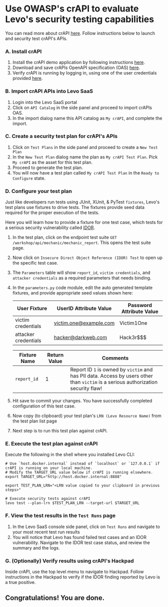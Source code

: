 # Use OWASP's crAPI to evaluate Levo's security testing capabilities

You can read more about crAPI [here][crAPI]. Follow instructions below to launch and security test crAPI's APIs.

### A. Install crAPI
1. Install the crAPI demo application by following instructions [here][install-crapi].
2. Download and save crAPIs OpenAPI specification (OAS) [here][crap-openapi].
3. Verify crAPI is running by logging in, using one of the user credentials provided [here][crapi-credentials].

### B. Import crAPI APIs into Levo SaaS
1. Login into the Levo SaaS portal
2. Click on `API Catalog` in the side panel and proceed to import crAPIs OAS.
3. In the import dialog name this API catalog as `My crAPI`, and complete the import.

### C. Create a security test plan for crAPI's APIs
1. Click on `Test Plans` in the side panel and proceed to create a `New Test Plan`
2. In the `New Test Plan` dialog name the plan as `My crAPI Test Plan`. Pick `My crAPI` as the asset for this test plan.
3. Proceed to generate the test plan.
4. You will now have a test plan called `My crAPI Test Plan` in the `Ready to Configure` state.

### D. Configure your test plan
Just like developers run tests using JUnit, XUnit, & PyTest `fixtures`, Levo's test plans use fixtures to drive tests. The fixtures provide seed data required for the proper execution of the tests.

Here you will learn how to provide a fixture for one test case, which tests for a serious security vulnerability called [IDOR][idor].

1. In the test plan, click on the endpoint test suite `GET /workshop/api/mechanic/mechanic_report`. This opens the test suite page.

2. Now click on `Insecure Direct Object Reference (IDOR) Test` to open up the specific test case.

3. The `Parameters` table will show `report_id`, `victim credentials`, and `attacker credentials` as a required parameters that needs binding.

4. In the `parameters.py` code module, edit the auto generated template fixtures, and provide appropriate seed values shown here:

   | User Fixture         | UserID Attribute Value | Password Attribute Value |
    | -------------------- | ---------------------- | ------------------------ |
    | victim credentials   | victim.one@example.com | Victim1One               |
    | attacker credentials | hacker@darkweb.com     | Hack3r$$$                |
    
     
    
    | Fixture Name | Return Value | Comments                                                     |
    | ------------ | ------------ | ------------------------------------------------------------ |
    | `report_id`  | 1            | Report ID `1` is owned by `victim` and has PII data. Access by users other than `victim` is a serious authorization security flaw! |
    
5. Hit save to commit your changes. You have successfully completed configuration of this test case.
6. Now copy (to clipboard) your test plan's `LRN (Levo Resource Name)` from the test plan list page
7. Next step is to run this test plan against crAPI.

### E. Execute the test plan against crAPI
Execute the following in the shell where you installed Levo CLI:

```
# Use `host.docker.internal` instead of `localhost` or `127.0.0.1` if crAPI is running on your local machine.
# Modify the TARGET_URL value below if crAPI is running elsewhere.
export TARGET_URL="http://host.docker.internal:8888"

export TEST_PLAN_LRN="<LRN value copied to your clipboard in previous steps>"

# Execute security tests against crAPI 
levo test --plan-lrn $TEST_PLAN_LRN --target-url $TARGET_URL
```

### F. View the test results in the `Test Runs` page
1. In the Levo SaaS console side panel, click on `Test Runs` and navigate to your most recent test run results
2. You will notice that Levo has found failed test cases and an IDOR vulnerability. Navigate to the IDOR test case status, and review the summary and the logs.

### G. (Optionally) Verify results using crAPI's Hackpad
Inside crAPI, use the top level menu to navigate to Hackpad. Follow instructions in the Hackpad to verify if the IDOR finding reported by Levo is a true positive.

## Congratulations! You are done.


[crAPI]: https://github.com/levoai/demo-apps/blob/main/crAPI/README.md
[install-crapi]: https://github.com/levoai/demo-apps/blob/main/crAPI/docs/quick-start.md
[crapi-credentials]: https://github.com/levoai/demo-apps/blob/main/crAPI/docs/user-asset-info.md#user-info
[crap-openapi]: https://raw.githubusercontent.com/levoai/demo-apps/main/crAPI/api-specs/openapi.json
[idor]: https://github.com/levoai/docs/blob/main/issues/vulnerabilities/IDOR/IDOR.md